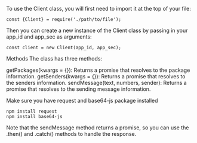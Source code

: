 To use the Client class, you will first need to import it at the top of your file:

```
const {Client} = require('./path/to/file');
```

Then you can create a new instance of the Client class by passing in your app_id and app_sec as arguments:

```
const client = new Client(app_id, app_sec);
```

Methods
The class has three methods:

getPackages(kwargs = {}): Returns a promise that resolves to the package information.
getSenders(kwargs = {}): Returns a promise that resolves to the senders information.
sendMessage(text, numbers, sender): Returns a promise that resolves to the sending message information.


Make sure you have request and base64-js package installed

```
npm install request
npm install base64-js
```

Note that the sendMessage method returns a promise, so you can use the .then() and .catch() methods to handle the response.


